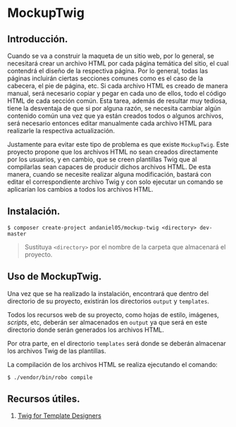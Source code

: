 
# MockupTwig

## Introducción.

Cuando se va a construir la maqueta de un sitio web, por lo general, se necesitará crear un archivo HTML por cada página temática del sitio, el cual contendrá el diseño de la respectiva página. Por lo general, todas las páginas incluirán ciertas secciones comunes como es el caso de la cabecera, el pie de página, etc. Si cada archivo HTML es creado de manera manual, será necesario copiar y pegar en cada uno de ellos, todo el código HTML de cada sección común. Esta tarea, además de resultar muy tediosa, tiene la desventaja de que si por alguna razón, se necesita cambiar algún contenido común una vez que ya están creados todos o algunos archivos, será necesario entonces editar manualmente cada archivo HTML para realizarle la respectiva actualización.

Justamente para evitar este tipo de problema es que existe `MockupTwig`. Este proyecto propone que los archivos HTML no sean creados directamente por los usuarios, y en cambio, que se creen plantillas Twig que al compilarlas sean capaces de producir dichos archivos HTML. De esta manera, cuando se necesite realizar alguna modificación, bastará con editar el correspondiente archivo Twig y con solo ejecutar un comando se aplicarían los cambios a todos los archivos HTML.

## Instalación.

    $ composer create-project andaniel05/mockup-twig <directory> dev-master

>Sustituya `<directory>` por el nombre de la carpeta que almacenará el proyecto.

## Uso de MockupTwig.

Una vez que se ha realizado la instalación, encontrará que dentro del directorio de su proyecto, existirán los directorios `output` y `templates`.

Todos los recursos web de su proyecto, como hojas de estilo, imágenes, *scripts*, etc, deberán ser almacenados en `output` ya que será en este directorio donde serán generados los archivos HTML.

Por otra parte, en el directorio `templates` será donde se deberán almacenar los archivos Twig de las plantillas.

La compilación de los archivos HTML se realiza ejecutando el comando:

    $ ./vendor/bin/robo compile

## Recursos útiles.

1. [Twig for Template Designers](https://twig.symfony.com/doc/3.x/templates.html)